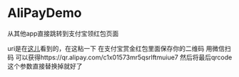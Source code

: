 # AliPayDemo
从其他app直接跳转到支付宝领红包页面

uri是在<a href='https://www.52pojie.cn/thread-755304-1-1.html'>这儿</a>看到的，在这粘一下
在支付宝赏金红包里面保存你的二维码
用微信扫码
可以获得https://qr.alipay.com/c1x01573mr5qsrlftmuiue7
然后将最后qrcode这个参数直接替换掉就好了
